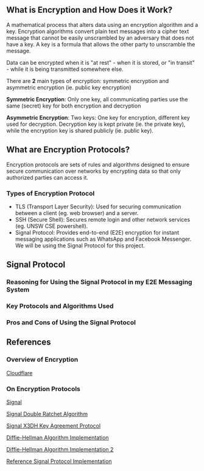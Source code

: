 ## What is Encryption and How Does it Work?
A mathematical process that alters data using an encryption algorithm and a key. 
Encryption algorithms convert plain text messages into a cipher text message
that cannot be easily unscrambled by an adversary that does not have a key. A key
is a formula that allows the other party to unscramble the message. 

Data can be encrypted when it is "at rest" - when it is stored, or "in transit" -
while it is being transmitted somewhere else.

There are **2** main types of encryption: symmetric encryption and asymmetric encryption (ie. public key encryption)

**Symmetric Encryption**: Only one key, all communicating parties use the same (secret) key for both encryption and decryption

**Asymmetric Encryption**: Two keys: One key for encryption, different key used for decryption.
Decryption key is kept private (ie. the private key), while the encryption key is shared publicly (ie. public key). 

## What are Encryption Protocols?
Encryption protocols are sets of rules and algorithms designed to ensure secure communication over networks by encrypting data so that only authorized parties can access it.

### Types of Encryption Protocol ###
- TLS (Transport Layer Security): Used for securing communication between a client (eg. web browser) and a server. 
- SSH (Secure Shell): Secures remote login and other network services (eg. UNSW CSE powershell).
- Signal Protocol: Provides end-to-end (E2E) encryption for instant messaging applications such as WhatsApp and Facebook Messenger. We will be using the Signal Protocol for this project. 

## Signal Protocol
### Reasoning for Using the Signal Protocol in my E2E Messaging System ###

### Key Protocols and Algorithms Used ###

### Pros and Cons of Using the Signal Protocol ###
## References
### Overview of Encryption
[Cloudflare](https://www.cloudflare.com/learning/ssl/what-is-encryption/)

### On Encryption Protocols
[Signal](https://signal.org/docs/)

[Signal Double Ratchet Algorithm](https://signal.org/docs/specifications/doubleratchet/)

[Signal X3DH Key Agreement Protocol](https://signal.org/docs/specifications/x3dh/)

[Diffie-Hellman Algorithm Implementation](https://www.scaler.in/diffie-hellman-algorithm-implementation/)

[Diffie-Hellman Algorithm Implementation 2](https://www.geeksforgeeks.org/implementation-diffie-hellman-algorithm/)

[Reference Signal Protocol Implementation](https://github.com/narayanpai1/Signal-Protocol-Implementation)